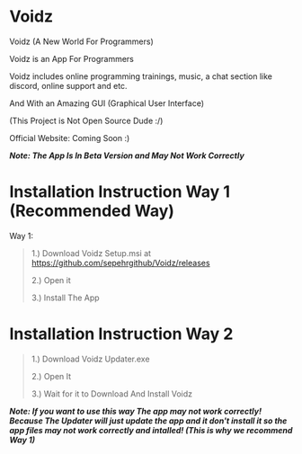 # Voidz
Voidz (A New World For Programmers)

Voidz is an App For Programmers

Voidz includes online programming trainings, music, a chat section like discord, online support and etc.

And With an Amazing GUI (Graphical User Interface)

(This Project is Not Open Source Dude :/)

Official Website: Coming Soon :)

***Note: The App Is In Beta Version and May Not Work Correctly***

# Installation Instruction Way 1 (Recommended Way)

Way 1:

>1.) Download Voidz Setup.msi at https://github.com/sepehrgithub/Voidz/releases
>
>2.) Open it
>
>3.) Install The App

# Installation Instruction Way 2

>1.) Download Voidz Updater.exe
>
>2.) Open It
>
>3.) Wait for it to Download And Install Voidz

***Note: If you want to use this way The app may not work correctly! Because The Updater will just update the app and it don't install it so the app files may not work correctly and intalled! (This is why we recommend Way 1)***
